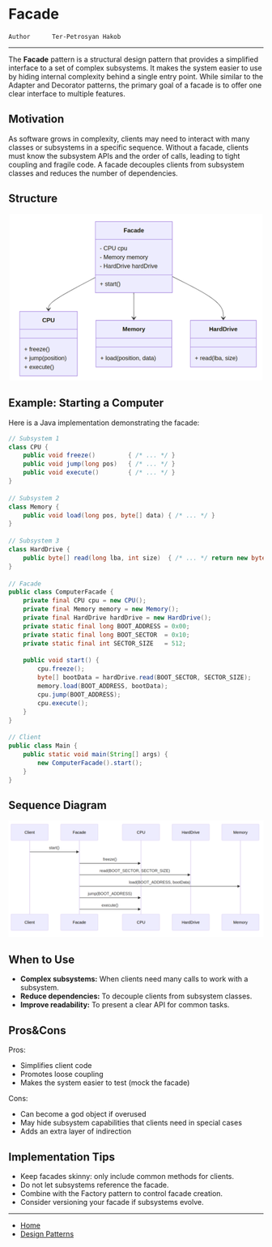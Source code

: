 # Facade

```info
Author      Ter-Petrosyan Hakob
```

---

The **Facade** pattern is a structural design pattern that provides a simplified interface to a set of complex subsystems. 
It makes the system easier to use by hiding internal complexity behind a single entry point. While similar to the 
Adapter and Decorator patterns, the primary goal of a facade is to offer one clear interface to multiple features.

## Motivation

As software grows in complexity, clients may need to interact with many classes or subsystems in a specific sequence. 
Without a facade, clients must know the subsystem APIs and the order of calls, leading to tight coupling and fragile code. 
A facade decouples clients from subsystem classes and reduces the number of dependencies.


## Structure

<p align="center">
    <img src="./assets/img1.png" alt="img1" width="500"/>
</p>

## Example: Starting a Computer

Here is a Java implementation demonstrating the facade:

```java
// Subsystem 1
class CPU {
    public void freeze()         { /* ... */ }
    public void jump(long pos)   { /* ... */ }
    public void execute()        { /* ... */ }
}

// Subsystem 2
class Memory {
    public void load(long pos, byte[] data) { /* ... */ }
}

// Subsystem 3
class HardDrive {
    public byte[] read(long lba, int size)  { /* ... */ return new byte[size]; }
}

// Facade
public class ComputerFacade {
    private final CPU cpu = new CPU();
    private final Memory memory = new Memory();
    private final HardDrive hardDrive = new HardDrive();
    private static final long BOOT_ADDRESS = 0x00;
    private static final long BOOT_SECTOR  = 0x10;
    private static final int SECTOR_SIZE   = 512;

    public void start() {
        cpu.freeze();
        byte[] bootData = hardDrive.read(BOOT_SECTOR, SECTOR_SIZE);
        memory.load(BOOT_ADDRESS, bootData);
        cpu.jump(BOOT_ADDRESS);
        cpu.execute();
    }
}

// Client
public class Main {
    public static void main(String[] args) {
        new ComputerFacade().start();
    }
}
```

## Sequence Diagram

<p align="center">
    <img src="./assets/img2.png" alt="img2" width="700"/>
</p>

## When to Use

- **Complex subsystems:** When clients need many calls to work with a subsystem.
- **Reduce dependencies:** To decouple clients from subsystem classes.
- **Improve readability:** To present a clear API for common tasks.

## Pros&Cons

Pros:
- Simplifies client code
- Promotes loose coupling
- Makes the system easier to test (mock the facade)

Cons: 
- Can become a god object if overused
- May hide subsystem capabilities that clients need in special cases
- Adds an extra layer of indirection

## Implementation Tips

- Keep facades skinny: only include common methods for clients.
- Do not let subsystems reference the facade.
- Combine with the Factory pattern to control facade creation.
- Consider versioning your facade if subsystems evolve.

---

- [Home](./../../README.md)
- [Design Patterns](./../tutorials.md)